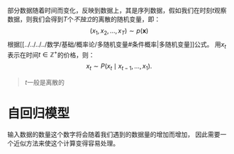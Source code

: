 部分数据随着时间而变化，反映到数据上，其是序列数据，假如我们在时刻$t$观察数据，则我们会得到$T$个*不独立*的离散的随机变量，即：
$$
(x_1, x_2, ..., x_T) \sim p(\mathbf{x})
$$
根据[[../../../../数学/基础/概率论/多随机变量#条件概率|多随机变量]]公式。
用$x_t$表示在时间$t \in \mathbb{Z}^+$的价格，则：
$$
x_t \sim P(x_t \mid x_{t-1}, \ldots, x_1).
$$
> $t$一般是离散的

# 自回归模型
输入数据的数量这个数字将会随着我们遇到的数据量的增加而增加， 因此需要一个近似方法来使这个计算变得容易处理。